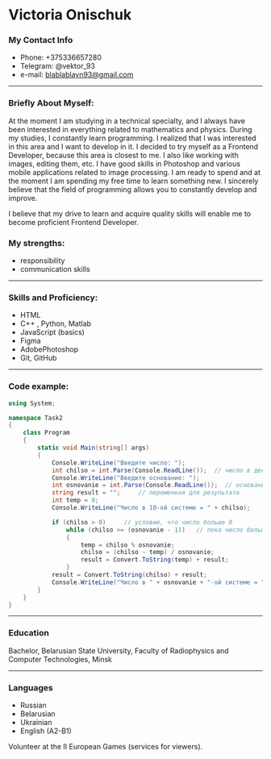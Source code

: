 Victoria Onischuk
=================
### My Contact Info ###
+ Phone: +375336657280
+ Telegram: @vektor_93
+ e-mail: blablablayn93@gmail.com
----------------------
### Briefly About Myself: ###
At the moment I am studying in a technical specialty, and I always have been interested in everything related to mathematics and physics. During my studies, I constantly learn programming. I realized that I was interested in this area and I want to develop in it. I decided to try myself as a Frontend Developer, because this area is closest to me. I also like working with images, editing them, etc. I have good skills in Photoshop and various mobile applications related to image processing. I am ready to spend and at the moment I am spending my free time to learn something new. I sincerely believe that the field of programming allows you to constantly develop and improve. 

I believe that my drive to learn and acquire quality skills will enable me to become proficient Frontend Developer.
### My strengths: ### 
+ responsibility
+ communication skills
------------------------
### Skills and Proficiency: ###
+ HTML
+ C++ , Python, Matlab
+ JavaScript (basics)
+ Figma
+ AdobePhotoshop
+ Git, GitHub
-------------------------
### Code example: ###

```c#
using System;

namespace Task2
{
    class Program
    {
        static void Main(string[] args)
        {
            Console.WriteLine("Введите число: ");
            int chilso = int.Parse(Console.ReadLine());  // число в десятичной
            Console.WriteLine("Введите основание: ");
            int osnovanie = int.Parse(Console.ReadLine());  // основание числа
            string result = "";     // переменная для результата
            int temp = 0;
            Console.WriteLine("Число в 10-ой системе = " + chilso);

            if (chilso > 0)     // условие, что число больше 0
                while (chilso >= (osnovanie - 1))   // пока число больше самого основания
                {
                    temp = chilso % osnovanie;
                    chilso = (chilso - temp) / osnovanie;
                    result = Convert.ToString(temp) + result;
                }
            result = Convert.ToString(chilso) + result;
            Console.WriteLine("Число в " + osnovanie + "-ой системе = " + result);
        }
    }
} 
```
---------------------------------
### Education
Bachelor, Belarusian State University, Faculty of Radiophysics and Computer Technologies, Minsk

-------------------
### Languages ###
+ Russian
+ Belarusian
+ Ukrainian
+ English (A2-B1)

Volunteer at the II European Games (services for viewers).

